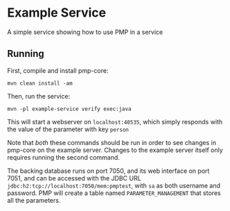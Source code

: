 # Example Service

A simple service showing how to use PMP in a service

## Running

First, compile and install pmp-core:

```shell
mvn clean install -am
```

Then, run the service:

```shell
mvn -pl example-service verify exec:java
```

This will start a webserver on `localhost:40535`, which simply responds with the value of the parameter with key `person`

Note that _both_ these commands should be run in order to see changes in pmp-core on the example server.
Changes to the example server itself only requires running the second command.

The backing database runs on port 7050, and its web interface on port 7051, and can be accessed with the JDBC URL
`jdbc:h2:tcp://localhost:7050/mem:pmptest`, with `sa` as both username and password.
PMP will create a table named `PARAMETER_MANAGEMENT` that stores all the parameters.
